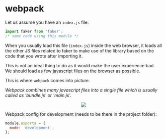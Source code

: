 # webpack

Let us assume you have an `index.js` file:

```js
import faker from 'faker';
/* some code using this module */
```

When you usually load this file (`index.js`) inside the web browser, it loads all the other JS files related to faker to make use of the library based on the code that you wrote after importing it.

This is not an ideal thing to do as it would make the user experience bad. We should load as few javascript files on the browser as possible.

This is where `webpack` comes into picture.

_Webpack combines many javascript files into a single file which is usually called as 'bundle.js' or 'main.js'._

<p align="center" width="500"><img src="https://webpack.github.io/assets/what-is-webpack.png"/></p>

Webpack config for development (needs to be there in the project folder):

```js
module.exports = {
  mode: 'development',
};
```
